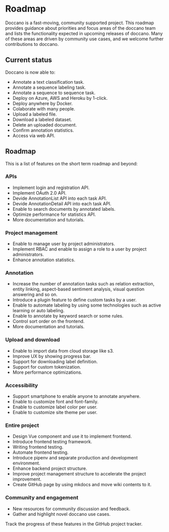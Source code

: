 # Roadmap

Doccano is a fast-moving, community supported project. This roadmap provides guidance about priorities and focus areas of the doccano team and lists the functionality expected in upcoming releases of doccano. Many of these areas are driven by community use cases, and we welcome further contributions to doccano.

## Current status

Doccano is now able to:

* Annotate a text classification task.
* Annotate a sequence labeling task.
* Annotate a sequence to sequence task.
* Deploy on Azure, AWS and Heroku by 1-click.
* Deploy anywhere by Docker.
* Colaborate with many people.
* Upload a labeled file.
* Download a labeled dataset.
* Delete an uploaded document.
* Confirm annotation statistics.
* Access via web API.

## Roadmap

This is a list of features on the short term roadmap and beyond:

### APIs

* Implement login and registration API.
* Implement OAuth 2.0 API.
* Devide AnnotationList API into each task API.
* Devide AnnotationDetail API into each task API.
* Enable to search documents by annotated labels.
* Optimize performance for statistics API.
* More documentation and tutorials.

### Project management

* Enable to manage user by project administrators.
* Implement RBAC and enable to assign a role to a user by project administrators.
* Enhance annotation statistics.

### Annotation

* Increase the number of annotation tasks such as relation extraction, entity linking, aspect-based sentiment analysis, visual question answering and so on.
* Introduce a plugin feature to define custom tasks by a user.
* Enable to automate labeling by using some technologies such as active learning or auto labeling.
* Enable to annotate by keyword search or some rules.
* Control sort order on the frontend.
* More documentation and tutorials.

### Upload and download

* Enable to import data from cloud storage like s3.
* Improve UX by showing progress bar.
* Support for downloading label definition.
* Support for custom tokenization.
* More performance optimizations.

### Accessibility

* Support smartphone to enable anyone to annotate anywhere.
* Enable to customize font and font-family.
* Enable to customize label color per user.
* Enable to customize site theme per user.

### Entire project

* Design Vue component and use it to implement frontend.
* Introduce frontend testing framework.
* Writing frontend testing.
* Automate frontend testing.
* Introduce pipenv and separate production and development environment.
* Enhance backend project structure.
* Improve project management structure to accelerate the project improvement.
* Create GitHub page by using mkdocs and move wiki contents to it.

### Community and engagement

* New resources for community discussion and feedback.
* Gather and highlight novel doccano use cases.

Track the progress of these features in the GitHub project tracker.
